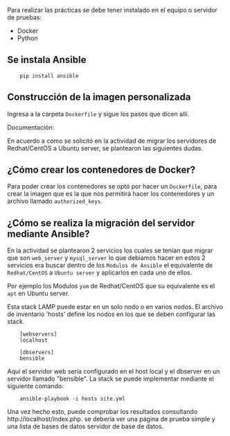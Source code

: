 
Para realizar las prácticas se debe tener instalado en el equipo o servidor de pruebas:
  - Docker
  - Python

##  Se instala  Ansible 

        pip install ansible

## Construcción de la imagen personalizada
Ingresa a la carpeta ```Dockerfile``` y sigue los pasos que dicen allí.



Documentación: 

En acuerdo a como se solicitó en la actividad de migrar los servidores de Redhat/CentOS a Ubuntu server, se plantearon las siguientes dudas.
## ¿Cómo crear los contenedores de Docker? 
Para poder crear los contenedores se optó por hacer un ```Dockerfile```, para crear la imagen que es la que nos permitirá hacer los contenedores y un archivo llamado ```authorized_keys```.

## ¿Cómo se realiza la migración del servidor mediante Ansible? 
En la actividad se plantearon 2 servicios los cuales se tenían que migrar que son ```web_server``` y ```mysql_server```
lo que debiamos hacer en estos 2 servicios era buscar dentro de los ```Modulos de Ansible``` el equivalente de ```Redhat/CentOS``` a ```Ubuntu server``` y aplicarlos en cada uno de ellos.

Por ejemplo los Modulos ```yum``` de Redhat/CentOS que su equivalente es el ```apt``` en Ubuntu server.






Esta stack LAMP puede estar en un solo nodo o en varios nodos. El archivo de inventario
'hosts' define los nodos en los que se deben configurar las stack.

        [webservers]
        localhost

        [dbservers]
        bensible

Aquí el servidor web sería configurado en el host local y el dbserver en un servidor llamado "bensible". La stack  se puede implementar mediante el siguiente comando:

        ansible-playbook -i hosts site.yml

Una vez hecho esto, puede comprobar los resultados consultando http://localhost/index.php.
se debería ver una página de prueba simple y una lista de bases de datos
servidor de base de datos.

